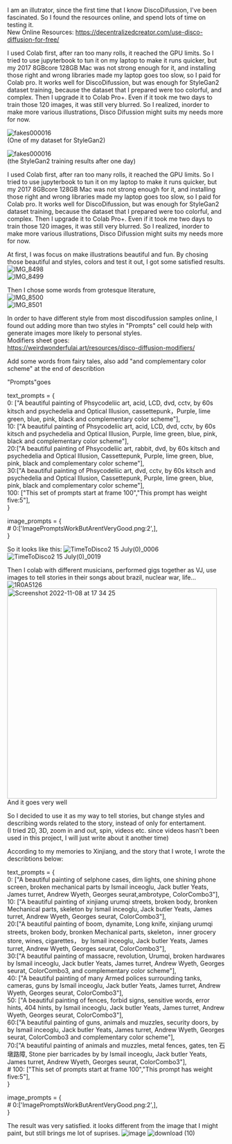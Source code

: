 I am an illutrator, since the first time that I know DiscoDifussion, I've been fascinated. So I found the resources online, and spend lots of time on testing it.  
New Online Resources: https://decentralizedcreator.com/use-disco-diffusion-for-free/  
  
I used Colab first, after ran too many rolls, it reached the GPU limits. So I tried to use jupyterbook to tun it on my laptop to make it runs quicker, but my 2017 8GBcore 128GB Mac was not strong enough for it, and installing those right and wrong libraries made my laptop goes too slow, so I paid for Colab pro. It works well for DiscoDifussion, but was enough for StyleGan2 dataset training, because the dataset that I prepared were too colorful, and complex. Then I upgrade it to Colab Pro+. Even if it took me two days to train those 120 images, it was still very blurred. So I realized, inorder to make more various illustrations, Disco Difussion might suits my needs more for now.  
  
  ![fakes000016](https://user-images.githubusercontent.com/91618091/200633597-9ad3da11-cc88-4243-b014-0c1e27e26ef3.jpg)  
(One of my dataset for StyleGan2)  
  
![fakes000016](https://user-images.githubusercontent.com/91618091/200633062-cbde333c-ac42-496c-bc17-30f0de4f7425.jpg)  
(the StyleGan2 training results after one day)  
  
I used Colab first, after ran too many rolls, it reached the GPU limits. So I tried to use jupyterbook to tun it on my laptop to make it runs quicker, but my 2017 8GBcore 128GB Mac was not strong enough for it, and installing those right and wrong libraries made my laptop goes too slow, so I paid for Colab pro. It works well for DiscoDifussion, but was enough for StyleGan2 dataset training, because the dataset that I prepared were too colorful, and complex. Then I upgrade it to Colab Pro+. Even if it took me two days to train those 120 images, it was still very blurred. So I realized, inorder to make more various illustrations, Disco Difussion might suits my needs more for now.  
  
At first, I was focus on make illustrations beautiful and fun. By chosing those beautiful and styles, colors and test it out, I got some satisfied results.  
![IMG_8498](https://user-images.githubusercontent.com/91618091/200610535-fe14e408-903b-48d4-bfe2-760a85533535.JPG)   
![IMG_8499](https://user-images.githubusercontent.com/91618091/200610553-71ca1b5a-a3cb-4368-a127-0ff0e1ff251d.JPG)  
  
Then I chose some words from grotesque literature,   
![IMG_8500](https://user-images.githubusercontent.com/91618091/200611275-c807c6de-9175-4ee7-b351-27180333da5f.JPG)  
![IMG_8501](https://user-images.githubusercontent.com/91618091/200611293-c945a495-06b8-41d8-bacb-5b9cb714d5f0.JPG)  
  
In order to have different style from most discodifussion samples online, I found out adding more than two styles in "Prompts" cell could help with generate images more likely to personal styles.   
Modifiers sheet goes:  
https://weirdwonderfulai.art/resources/disco-diffusion-modifiers/  
  
Add some words from fairy tales, also add "and complementary color scheme" at the end of describtion  
  
"Prompts"goes
  
text_prompts = {  
    0: ["A beautiful painting of Phsycodeliic art, acid, LCD, dvd, cctv,  by 60s kitsch and psychedelia and Optical Illusion, cassettepunk，Purple, lime green, blue, pink, black and complementary color scheme"],  
    10: ["A beautiful painting of Phsycodeliic art, acid, LCD, dvd, cctv,  by 60s kitsch and psychedelia and Optical Illusion, Purple, lime green, blue, pink, black and complementary color scheme"],  
    20:["A beautiful painting of Phsycodeliic art, rabbit, dvd, by 60s kitsch and psychedelia and Optical Illusion, Cassettepunk, Purple, lime green, blue, pink, black and complementary color scheme"],  
    30:["A beautiful painting of Phsycodeliic art, dvd, cctv,  by 60s kitsch and psychedelia and Optical Illusion, Cassettepunk, Purple, lime green, blue, pink, black and complementary color scheme"],  
    100: ["This set of prompts start at frame 100","This prompt has weight five:5"],  
}  
  
image_prompts = {  
    # 0:['ImagePromptsWorkButArentVeryGood.png:2',],  
}  
  
  
  So it looks like this: 
![TimeToDisco2 15 July(0)_0006](https://user-images.githubusercontent.com/91618091/200610118-b737f69b-c53a-47e2-9a90-954a824c8850.png)   
![TimeToDisco2 15 July(0)_0019](https://user-images.githubusercontent.com/91618091/200610182-fe228e8d-5d4a-4f8d-aee2-3d5a2ad7ad8e.png)  

   
Then I colab with different musicians, performed gigs together as VJ, use images to tell stories in their songs about brazil, nuclear war, life...  
  ![1R0A5126](https://user-images.githubusercontent.com/91618091/200635156-c48640d4-b546-435d-aaec-2a83000d5a57.JPG)  
  <img width="484" alt="Screenshot 2022-11-08 at 17 34 25" src="https://user-images.githubusercontent.com/91618091/200635459-9c8cbc10-d159-43a6-89b1-8c31843a4a54.png">  
  And it goes very well
   
So I decided to use it as my way to tell stories, but change styles and describing words related to the story, instead of only for entertament.   
(I tried 2D, 3D, zoom in and out, spin, videos etc. since videos hasn't been used in this project, I will just write about it another time)  

According to my memories to Xinjiang, and the story that I wrote, I wrote the describtions below:  
  
text_prompts = {  
    0: ["A beautiful painting of selphone cases, dim lights, one shining phone screen, broken mechanical parts by Ismail inceoglu, Jack butler Yeats, James turret, Andrew Wyeth, Georges seurat,ambrotype, ColorCombo3"],  
    10: ["A beautiful painting of xinjiang urumqi streets, broken body, bronken Mechanical parts, skeleton by Ismail inceoglu, Jack butler Yeats, James turret, Andrew Wyeth, Georges seurat, ColorCombo3"],  
    20:["A beautiful painting of boom, dynamite, Long knife, xinjiang urumqi streets, broken body, bronken Mechanical parts, skeleton，inner grocery store, wines, cigarettes， by Ismail inceoglu, Jack butler Yeats, James turret, Andrew Wyeth, Georges seurat, ColorCombo3"],  
    30:["A beautiful painting of massacre, revolution, Urumqi, broken hardwares by Ismail inceoglu, Jack butler Yeats, James turret, Andrew Wyeth, Georges seurat, ColorCombo3, and complementary color scheme"],  
    40: ["A beautiful painting of many Armed polices surrounding tanks, cameras, guns by Ismail inceoglu, Jack butler Yeats, James turret, Andrew Wyeth, Georges seurat, ColorCombo3"],  
    50: ["A beautiful painting of fences, forbid signs, sensitive words, error hints, 404 hints, by Ismail inceoglu, Jack butler Yeats, James turret, Andrew Wyeth, Georges seurat, ColorCombo3"],  
    60:["A beautiful painting of guns, animals and muzzles, security doors, by by Ismail inceoglu, Jack butler Yeats, James turret, Andrew Wyeth, Georges seurat, ColorCombo3 and complementary color scheme"],  
    70:["A beautiful painting of animals and muzzles, metal fences, gates, ten 石墩路障, Stone pier barricades by by Ismail inceoglu, Jack butler Yeats, James turret, Andrew Wyeth, Georges seurat, ColorCombo3"],  
    # 100: ["This set of prompts start at frame 100","This prompt has weight five:5"],  
}  

image_prompts = {  
    # 0:['ImagePromptsWorkButArentVeryGood.png:2',],  
}  
  
  
  The result was very satisfied. it looks different from the image that I might paint, but still brings me lot of suprises.
  ![image](https://user-images.githubusercontent.com/91618091/200636751-a3785801-d748-4d5c-b2b0-ea6d04fb566b.png)
![download (10)](https://user-images.githubusercontent.com/91618091/200636794-d4488751-5f7f-4ac3-805b-ba8f5d10a867.png)

  
  
